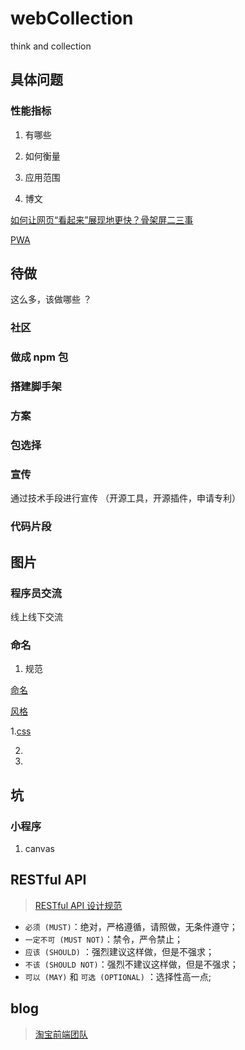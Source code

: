 # webCollection
think and collection

## 具体问题

### 性能指标

1. 有哪些

2. 如何衡量

3. 应用范围

4. 博文

[如何让网页“看起来”展现地更快？骨架屏二三事](https://mp.weixin.qq.com/s/xmjfSRznFVrG8L2p-3HNUw)

[PWA](https://mp.weixin.qq.com/s/V7HJJUpd40yd0y03aMyJVw)



## 待做

这么多，该做哪些 ？

### 社区

### 做成 npm 包

### 搭建脚手架

### 方案

### 包选择

### 宣传

通过技术手段进行宣传 （开源工具，开源插件，申请专利）

### 代码片段


## 图片


### 程序员交流

线上线下交流


### 命名

1. 规范

 [命名](https://github.com/zhaotoday/bem)
 
 [风格](https://mp.weixin.qq.com/s/GPF7ZI508uDlrcuMYozqQg)

1.[css](https://github.com/ximan/css-name)

2.

3.

## 坑

### 小程序

1. canvas

## RESTful API

> [RESTful API 设计规范](https://github.com/godruoyi/restful-api-specification)

* `必须 (MUST)`：绝对，严格遵循，请照做，无条件遵守；
* `一定不可 (MUST NOT)`：禁令，严令禁止；
* `应该 (SHOULD)` ：强烈建议这样做，但是不强求；
* `不该 (SHOULD NOT)`：强烈不建议这样做，但是不强求；
* `可以 (MAY)` 和 `可选 (OPTIONAL)` ：选择性高一点;

## blog

> [淘宝前端团队](http://taobaofed.org/)
